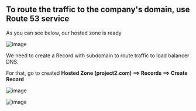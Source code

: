## To route the traffic to the company's domain, use Route 53 service



As you can see below, our hosted zone is ready

![image](https://github.com/ajaydabe/Automated-Cloud-Web-Server-Scaling-with-Load-Balancing-Domain-Routing/assets/160045230/6b84a01c-d9ce-4f4a-8bad-6c10f886aafc)

We need to create a Record with subdomain to route traffic to load balancer DNS.

For that, go to created **Hosted Zone (project2.com) ==> Records ==> Create Record**

![image](https://github.com/ajaydabe/Automated-Cloud-Web-Server-Scaling-with-Load-Balancing-Domain-Routing/assets/160045230/ed7de7fd-487c-473b-aa21-8b0f7b768a5b)


![image](https://github.com/ajaydabe/Automated-Cloud-Web-Server-Scaling-with-Load-Balancing-Domain-Routing/assets/160045230/9dd136e6-b2a0-4948-a4f1-15038603b641)

